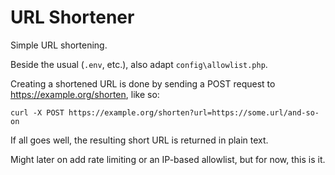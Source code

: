 # URL Shortener
Simple URL shortening.

Beside the usual (`.env`, etc.), also adapt `config\allowlist.php`.

Creating a shortened URL is done by sending a POST request to https://example.org/shorten, like so:
```
curl -X POST https://example.org/shorten?url=https://some.url/and-so-on
```

If all goes well, the resulting short URL is returned in plain text.

Might later on add rate limiting or an IP-based allowlist, but for now, this is it.
